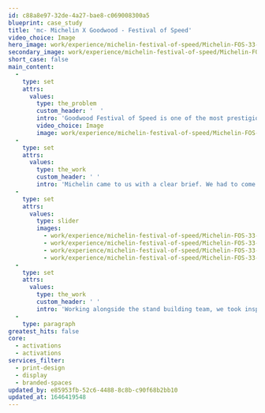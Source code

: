 ```yaml
---
id: c88a8e97-32de-4a27-bae8-c069008300a5
blueprint: case_study
title: 'mc- Michelin X Goodwood - Festival of Speed'
video_choice: Image
hero_image: work/experience/michelin-festival-of-speed/Michelin-FOS-33-Experience-Full-Image-2732x1536.jpg
secondary_image: work/experience/michelin-festival-of-speed/Michelin-FOS-33-Experience-Secondary-Image-896x597.jpg
short_case: false
main_content:
  -
    type: set
    attrs:
      values:
        type: the_problem
        custom_header: '  '
        intro: 'Goodwood Festival of Speed is one of the most prestigious events on the motorsport calendar. So it''s no surprise, that anticipation was at fever pitch heading into 2021, as Goodwood returned after a year away. '
        video_choice: Image
        image: work/experience/michelin-festival-of-speed/Michelin-FOS-33-Experience-Large-927x522.jpg
  -
    type: set
    attrs:
      values:
        type: the_work
        custom_header: ' '
        intro: 'Michelin came to us with a clear brief. We had to come up with a concept that would get their key message of "Performance made to last" across in a dynamic way, but also within the Black & White colour scheme that is unique to Goodwood.'
  -
    type: set
    attrs:
      values:
        type: slider
        images:
          - work/experience/michelin-festival-of-speed/Michelin-FOS-33-Experience-Small-740x416.25-1.jpg
          - work/experience/michelin-festival-of-speed/Michelin-FOS-33-Experience-Small-740x416.25-2.jpg
          - work/experience/michelin-festival-of-speed/Michelin-FOS-33-Experience-Small-740x416.25-3.jpg
          - work/experience/michelin-festival-of-speed/Michelin-FOS-33-Experience-Small-740x416.25-4.jpg
  -
    type: set
    attrs:
      values:
        type: the_work
        custom_header: ' '
        intro: 'Working alongside the stand building team, we took inspiration from the key message to use Michelin Man in a range of dynamic poses. Twinned with the heavy slab typography of the Michelin typeface - we created a visually impactful stand for Michelin''s return to Goodwood, attracting the likes of Jenson Button across the weekend.'
  -
    type: paragraph
greatest_hits: false
core:
  - activations
  - activations
services_filter:
  - print-design
  - display
  - branded-spaces
updated_by: e85953fb-52c6-4488-8c8b-c90f68b2bb10
updated_at: 1646419548
---
```

